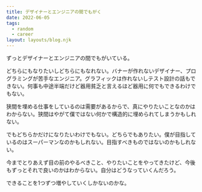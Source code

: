 ```yaml
---
title: デザイナーとエンジニアの間でもがく
date: 2022-06-05
tags:
  - random
  - career
layout: layouts/blog.njk
---
```


ずっとデザイナーとエンジニアの間でもがいている。

どちらにもなりたいしどちらにもなれない。バナーが作れないデザイナー、プログラミングが苦手なエンジニア。グラフィックは作れないしテスト設計の話もできない。何事も中途半端だけど器用貧乏と言えるほど器用に何でもできるわけでもない。

狭間を埋める仕事をしているのは需要があるからで、真にやりたいことなのかはわからない。狭間はやがて僕ではない何かで構造的に埋められてしまうかもしれない。

でもどちらかだけになりたいわけでもない。どちらでもありたい。僕が目指しているのはスーパーマンなのかもしれない。目指すべきものではないのかもしれない。

今までとりあえず目の前のやるべきこと、やりたいことをやってきたけど、今後もずっとそれで良いのかはわからない。自分はどうなっていくんだろう。

できることを1つずつ増やしていくしかないのかな。
